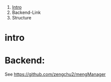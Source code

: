 
1. [Intro](#intro)
2. Backend-Link
3. Structure


# intro

# Backend:
See https://github.com/zengchu2/mengManager
